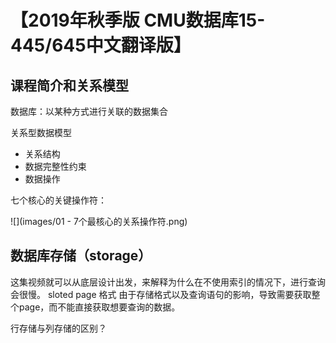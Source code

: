 # 【2019年秋季版 CMU数据库15-445/645中文翻译版】

## 课程简介和关系模型

数据库：以某种方式进行关联的数据集合

关系型数据模型

- 关系结构
- 数据完整性约束
- 数据操作



七个核心的关键操作符：

![](images/01 - 7个最核心的关系操作符.png)



## 数据库存储（storage）

这集视频就可以从底层设计出发，来解释为什么在不使用索引的情况下，进行查询会很慢。
 sloted page 格式
 由于存储格式以及查询语句的影响，导致需要获取整个page，而不能直接获取想要查询的数据。

 行存储与列存储的区别？